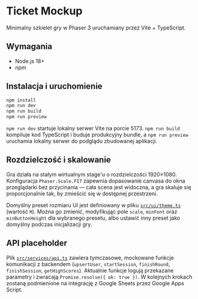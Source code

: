 # Ticket Mockup

Minimalny szkielet gry w Phaser 3 uruchamiany przez Vite + TypeScript.

## Wymagania

- Node.js 18+
- npm

## Instalacja i uruchomienie

```bash
npm install
npm run dev
npm run build
npm run preview
```

`npm run dev` startuje lokalny serwer Vite na porcie 5173. `npm run build` kompiluje kod TypeScript i buduje produkcyjny bundle, a `npm run preview` uruchamia lokalny serwer do podglądu zbudowanej aplikacji.

## Rozdzielczość i skalowanie

Gra działa na stałym wirtualnym stage'u o rozdzielczości 1920×1080. Konfiguracja `Phaser.Scale.FIT` zapewnia dopasowanie canvasa do okna przeglądarki bez przycinania — cała scena jest widoczna, a gra skaluje się proporcjonalnie tak, by zmieścić się w dostępnej przestrzeni.

Domyślny preset rozmiaru UI jest definiowany w pliku [`src/ui/theme.ts`](src/ui/theme.ts) (wartość `M`). Można go zmienić, modyfikując pole `scale`, `minFont` oraz `minButtonHeight` dla wybranego presetu, albo ustawić inny preset jako domyślny podczas inicjalizacji gry.

## API placeholder

Plik [`src/services/api.ts`](src/services/api.ts) zawiera tymczasowe, mockowane funkcje komunikacji z backendem (`upsertUser`, `startSession`, `finishRound`, `finishSession`, `getHighScores`). Aktualnie funkcje logują przekazane parametry i zwracają `Promise.resolve({ ok: true })`. W kolejnych krokach zostaną podmienione na integrację z Google Sheets przez Google Apps Script.
